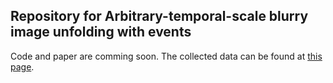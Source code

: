 ## Repository for Arbitrary-temporal-scale blurry image unfolding with events 
Code and paper are comming soon.
The collected data can be found at [this page](https://drive.google.com/file/d/1X8_5ZeJ2-9AiJx6htAOeWQ8XmNFvDilY/view?usp=sharing).
